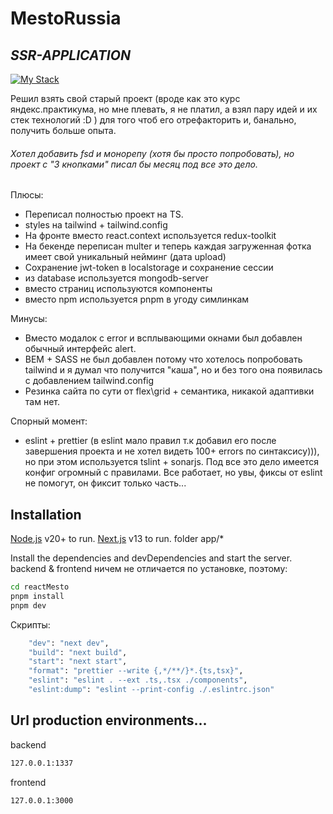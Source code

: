 # MestoRussia
## _SSR-APPLICATION_

[![My Stack](https://skillicons.dev/icons?i=ts,nextjs,redux,express,mongodb)](https://skillicons.dev)

Решил взять свой старый проект (вроде как это курс яндекс.практикума, но мне плевать, я не платил, а взял пару идей и их стек технологий :D ) для того чтоб его отрефакторить и, банально, получить больше опыта.
###### Хотел добавить fsd и монорепу (хотя бы просто попробовать), но проект с "3 кнопками" писал бы месяц под все это дело.

Плюсы:
- Переписал полностью проект на TS.
- styles на tailwind + tailwind.config
- На фронте вместо react.context используется redux-toolkit
- На бекенде переписан multer и теперь каждая загруженная фотка имеет свой уникальный нейминг (дата upload)
- Сохранение jwt-token в localstorage и сохранение сессии
- из database используется mongodb-server
- вместо страниц используются компоненты
- вместо npm используется pnpm в угоду симлинкам
  
Минусы:
- Вместо модалок с error и всплывающими окнами был добавлен обычный интерфейс alert.
- BEM + SASS не был добавлен потому что хотелось попробовать tailwind и я думал что получится "каша", но и без того она появилась с добавлением tailwind.config
- Резинка сайта по сути от flex\grid + семантика, никакой адаптивки там нет.

Спорный момент:
- eslint + prettier (в eslint мало правил т.к добавил его после завершения проекта и не хотел видеть 100+ errors по синтаксису))), но при этом используется tslint + sonarjs. Под все это дело имеется конфиг огромный с правилами. Все работает, но увы, фиксы от eslint не помогут, он фиксит только часть...

## Installation

 [Node.js](https://nodejs.org/) v20+ to run.
 [Next.js](https://nextjs.org/) v13 to run. folder app/*

Install the dependencies and devDependencies and start the server.
backend & frontend ничем не отличается по установке, поэтому: 
```sh
cd reactMesto
pnpm install
pnpm dev
```
Скрипты: 
```sh
    "dev": "next dev",
    "build": "next build",
    "start": "next start",
    "format": "prettier --write {,*/**/}*.{ts,tsx}",
    "eslint": "eslint . --ext .ts,.tsx ./components",
    "eslint:dump": "eslint --print-config ./.eslintrc.json"
```

## Url production environments...
backend
```sh
127.0.0.1:1337
```
frontend
```sh
127.0.0.1:3000
```
